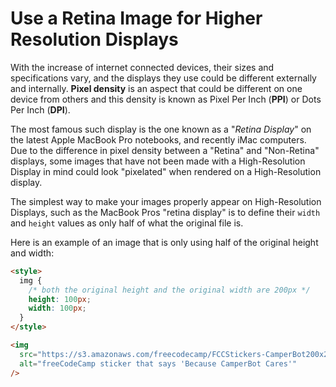 # Use a Retina Image for Higher Resolution Displays

With the increase of internet connected devices, their sizes and specifications vary, and the displays they use could be different externally and internally. **Pixel density** is an aspect that could be different on one device from others and this density is known as Pixel Per Inch (**PPI**) or Dots Per Inch (**DPI**).

The most famous such display is the one known as a "_Retina Display_" on the latest Apple MacBook Pro notebooks, and recently iMac computers. Due to the difference in pixel density between a "Retina" and "Non-Retina" displays, some images that have not been made with a High-Resolution Display in mind could look "pixelated" when rendered on a High-Resolution display.

The simplest way to make your images properly appear on High-Resolution Displays, such as the MacBook Pros "retina display" is to define their `width` and `height` values as only half of what the original file is.

Here is an example of an image that is only using half of the original height and width:

```html
<style>
  img {
    /* both the original height and the original width are 200px */
    height: 100px;
    width: 100px;
  }
</style>

<img
  src="https://s3.amazonaws.com/freecodecamp/FCCStickers-CamperBot200x200.jpg"
  alt="freeCodeCamp sticker that says 'Because CamperBot Cares'"
/>
```
